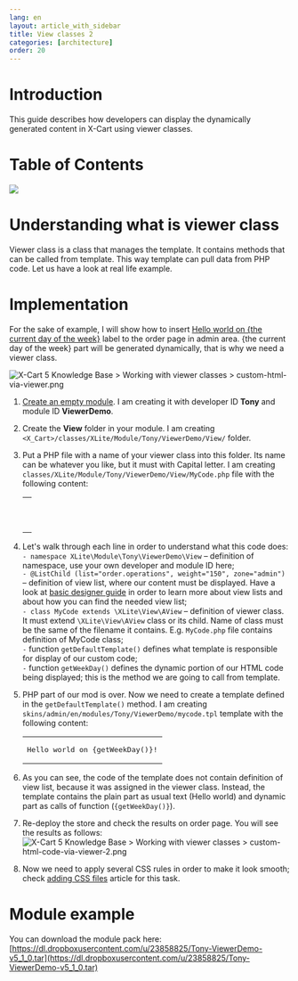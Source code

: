 ```yaml
---
lang: en
layout: article_with_sidebar
title: View classes 2
categories: [architecture]
order: 20
---
```

# Introduction

This guide describes how developers can display the dynamically generated content in X-Cart using viewer classes.

# Table of Contents

![](/plugins/servlet/confluence/placeholder/macro?definition=e3RvY30&locale=en_GB&version=2)

# Understanding what is viewer class

Viewer class is a class that manages the template. It contains methods that can be called from template. This way template can pull data from PHP code. Let us have a look at real life example.

# Implementation

For the sake of example, I will show how to insert <u>Hello world on {the current day of the week}</u> label to the order page in admin area. {the current day of the week} part will be generated dynamically, that is why we need a viewer class.

![](/download/attachments/8224836/custom-html-via-viewer.png?version=1&modificationDate=1415358595690&api=v2 "X-Cart 5 Knowledge Base > Working with viewer classes > custom-html-via-viewer.png")

1.  [Create an empty module](/display/XDD/Step+1+-+creating+simplest+module). I am creating it with developer ID **Tony** and module ID **ViewerDemo**.
2.  Create the **View** folder in your module. I am creating `<X_Cart>/classes/XLite/Module/Tony/ViewerDemo/View/` folder.
3.  Put a PHP file with a name of your viewer class into this folder. Its name can be whatever you like, but it must with Capital letter. I am creating `classes/XLite/Module/Tony/ViewerDemo/View/MyCode.php` file with the following content:

    <table class="wysiwyg-macro" data-macro-name="code" data-macro-parameters="language=php" style="background-image: url(/plugins/servlet/confluence/placeholder/macro-heading?definition=e2NvZGU6bGFuZ3VhZ2U9cGhwfQ&amp;locale=en_GB&amp;version=2); background-repeat: no-repeat;" data-macro-body-type="PLAIN_TEXT">

    <tbody>

    <tr>

    <td class="wysiwyg-macro-body">

    <pre><?php
    namespace XLite\Module\Tony\ViewerDemo\View;
    /**
     * @ListChild (list="order.operations", weight="150", zone="admin")
     */
    class MyCode extends \XLite\View\AView
    {
        protected function getDefaultTemplate()
        {
            return 'modules/Tony/ViewerDemo/mycode.tpl';
        }
        protected function getWeekDay()
        {
            return date('l');
        }
    }</pre>

    </td>

    </tr>

    </tbody>

    </table>

    <span></span>

4.  Let's walk through each line in order to understand what this code does:  
    <span>`- namespace XLite\Module\Tony\ViewerDemo\View` – definition of namespace, use your own developer and module ID here;</span>  
    <span>`- @ListChild (list="order.operations", weight="150", zone="admin")` – definition of view list, where our content must be displayed. Have a look at [basic designer guide](/display/XDD/Step+2+-+applying+design+changes#Step2-applyingdesignchanges-UnderstandingX-Cartlayoutsystem) in order to learn more about view lists and about how you can find the needed view list;</span>  
    <span>`- class MyCode extends \XLite\View\AView` – definition of viewer class. It must extend `\XLite\View\AView` class or its child. Name of class must be the same of the filename it contains. E.g. `MyCode.php` file contains definition of MyCode class;</span>  
    <span>`-` function `getDefaultTemplate()` defines what template is responsible for display of our custom code;</span>  
    <span><span>`-` function</span> </span><span>`getWeekDay()` defines the dynamic portion of our HTML code being displayed; this is the method we are going to call from template.</span>
5.  <span><span>PHP part of our mod is over. Now we need to create a template defined in the `getDefaultTemplate()` method. I am creating `skins/admin/en/modules`</span></span><span>`/Tony/ViewerDemo/mycode.tpl` template with the following content:</span>

    <table class="wysiwyg-macro" data-macro-name="code" style="background-image: url(/plugins/servlet/confluence/placeholder/macro-heading?definition=e2NvZGV9&amp;locale=en_GB&amp;version=2); background-repeat: no-repeat;" data-macro-body-type="PLAIN_TEXT">

    <tbody>

    <tr>

    <td class="wysiwyg-macro-body">

    <pre><div class="custom-code">Hello world on {getWeekDay()}!</div></pre>

    </td>

    </tr>

    </tbody>

    </table>

6.  As you can see, the code of the template does not contain definition of view list, because it was assigned in the viewer class. Instead, the template contains the plain part as usual text (Hello world) and dynamic part as calls of function (`{getWeekDay()}`).
7.  Re-deploy the store and check the results on order page. You will see the results as follows:![](/download/attachments/8224836/custom-html-code-via-viewer-2.png?version=1&modificationDate=1415358541458&api=v2 "X-Cart 5 Knowledge Base > Working with viewer classes > custom-html-code-via-viewer-2.png")
8.  Now we need to apply several CSS rules in order to make it look smooth; check [adding CSS files](/display/XDD/Adding+CSS+and+JS+files) article for this task.

# Module example

You can download the module pack here: [https://dl.dropboxusercontent.com/u/23858825/Tony-ViewerDemo-v5_1_0.tar](https://dl.dropboxusercontent.com/u/23858825/Tony-ViewerDemo-v5_1_0.tar)